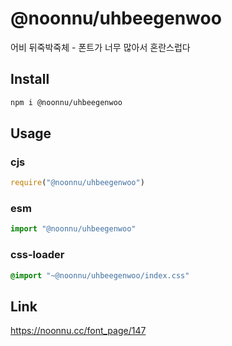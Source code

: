 # @noonnu/uhbeegenwoo
어비 뒤죽박죽체 - 폰트가 너무 많아서 혼란스럽다

## Install
```sh
npm i @noonnu/uhbeegenwoo
```
## Usage
### cjs
```js
require("@noonnu/uhbeegenwoo")
```
### esm
```js
import "@noonnu/uhbeegenwoo"
```
### css-loader
```css
@import "~@noonnu/uhbeegenwoo/index.css"
```

## Link
https://noonnu.cc/font_page/147